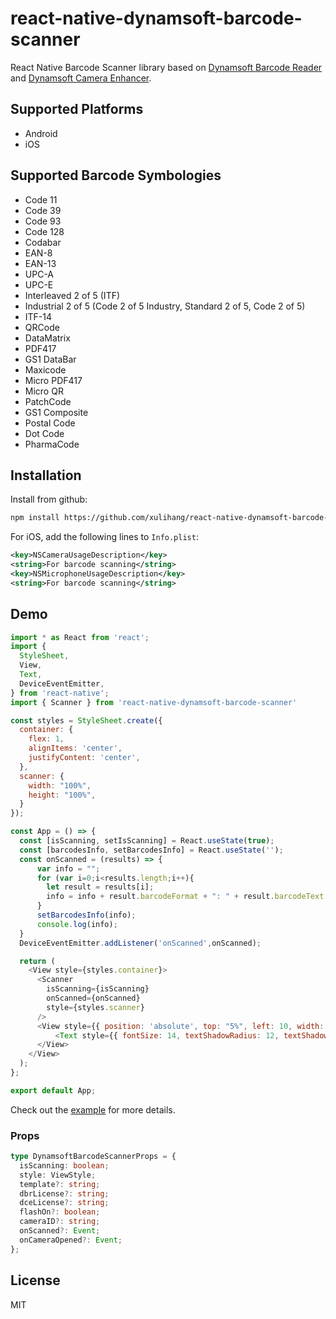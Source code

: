# react-native-dynamsoft-barcode-scanner

React Native Barcode Scanner library based on [Dynamsoft Barcode Reader](https://www.dynamsoft.com/barcode-reader/overview/) and [Dynamsoft Camera Enhancer](https://www.dynamsoft.com/camera-enhancer/overview/).

## Supported Platforms

* Android
* iOS

## Supported Barcode Symbologies

* Code 11
* Code 39
* Code 93
* Code 128
* Codabar
* EAN-8
* EAN-13
* UPC-A
* UPC-E
* Interleaved 2 of 5 (ITF)
* Industrial 2 of 5 (Code 2 of 5 Industry, Standard 2 of 5, Code 2 of 5)
* ITF-14 
* QRCode
* DataMatrix
* PDF417
* GS1 DataBar
* Maxicode
* Micro PDF417
* Micro QR
* PatchCode
* GS1 Composite
* Postal Code
* Dot Code
* PharmaCode

## Installation

Install from github:

```sh
npm install https://github.com/xulihang/react-native-dynamsoft-barcode-scanner
```

For iOS, add the following lines to `Info.plist`:

```xml
<key>NSCameraUsageDescription</key>
<string>For barcode scanning</string>
<key>NSMicrophoneUsageDescription</key>
<string>For barcode scanning</string>
```

## Demo

```js
import * as React from 'react';
import {
  StyleSheet,
  View,
  Text,
  DeviceEventEmitter,
} from 'react-native';
import { Scanner } from 'react-native-dynamsoft-barcode-scanner'

const styles = StyleSheet.create({
  container: {
    flex: 1,
    alignItems: 'center',
    justifyContent: 'center',
  },
  scanner: {
    width: "100%",
    height: "100%",
  }
});

const App = () => {
  const [isScanning, setIsScanning] = React.useState(true);
  const [barcodesInfo, setBarcodesInfo] = React.useState('');
  const onScanned = (results) => {
      var info = "";
      for (var i=0;i<results.length;i++){
        let result = results[i];
        info = info + result.barcodeFormat + ": " + result.barcodeText + "\n";
      }
      setBarcodesInfo(info);
      console.log(info);
  }
  DeviceEventEmitter.addListener('onScanned',onScanned);

  return (
    <View style={styles.container}>
      <Scanner 
        isScanning={isScanning}
        onScanned={onScanned}
        style={styles.scanner}
      />
      <View style={{ position: 'absolute', top: "5%", left: 10, width: "80%" }}>
          <Text style={{ fontSize: 14, textShadowRadius: 12, textShadowColor: "black", color: "white" }}> {barcodesInfo} </Text>
      </View>
    </View>
  );
};

export default App;
```

Check out the [example](example) for more details.

### Props

```ts
type DynamsoftBarcodeScannerProps = {
  isScanning: boolean;
  style: ViewStyle;
  template?: string;
  dbrLicense?: string;
  dceLicense?: string;
  flashOn?: boolean;
  cameraID?: string;
  onScanned?: Event;
  onCameraOpened?: Event;
};
```

## License

MIT
